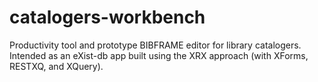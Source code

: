 # catalogers-workbench
Productivity tool and prototype BIBFRAME editor for library catalogers. Intended as an eXist-db app built using the XRX approach (with XForms, RESTXQ, and XQuery).
